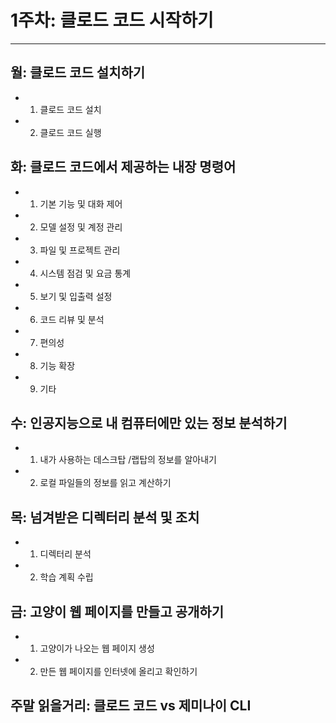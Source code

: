 # 1주차: 클로드  코드 시작하기  
---
## 월: 클로드  코드 설치하기  
- 1. 클로드 코드 설치 
- 2. 클로드 코드 실행 
 
## 화: 클로드  코드에서  제공하는  내장 명령어   
- 1. 기본 기능 및 대화 제어 
- 2. 모델 설정 및 계정 관리 
- 3. 파일 및 프로젝트  관리 
- 4. 시스템  점검 및 요금 통계 
- 5. 보기 및 입출력  설정 
- 6. 코드 리뷰 및 분석 
- 7. 편의성  
- 8. 기능 확장 
- 9. 기타 
 
## 수: 인공지능으로  내 컴퓨터에만  있는 정보 분석하기  
- 1. 내가 사용하는  데스크탑 /랩탑의  정보를  알아내기  
- 2. 로컬 파일들의  정보를  읽고 계산하기  
 
## 목: 넘겨받은  디렉터리  분석 및 조치 
- 1. 디렉터리  분석 
- 2. 학습 계획 수립 

## 금: 고양이  웹 페이지를  만들고  공개하기  
- 1. 고양이가  나오는  웹 페이지  생성 
- 2. 만든 웹 페이지를  인터넷에  올리고  확인하기  
 
## 주말 읽을거리: 클로드  코드 vs 제미나이  CLI 

